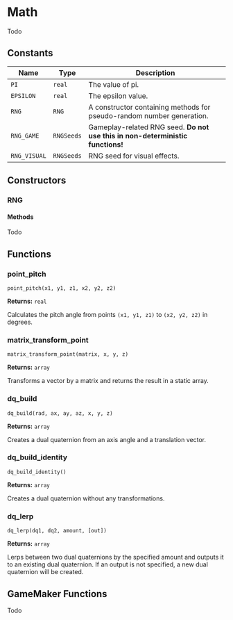 # Math

Todo

## Constants

| Name | Type | Description |
| ---- | ---- | ----------- |
| `PI` | `real` | The value of pi. |
| `EPSILON` | `real` | The epsilon value. |
| `RNG` | `RNG` | A constructor containing methods for pseudo-random number generation. |
| `RNG_GAME` | `RNGSeeds` | Gameplay-related RNG seed. **Do not use this in non-deterministic functions!** |
| `RNG_VISUAL` | `RNGSeeds` | RNG seed for visual effects. |

## Constructors

### RNG

#### Methods

Todo

## Functions

### point_pitch

`point_pitch(x1, y1, z1, x2, y2, z2)`

**Returns:** `real`

Calculates the pitch angle from points `(x1, y1, z1)` to `(x2, y2, z2)` in degrees.

### matrix_transform_point

`matrix_transform_point(matrix, x, y, z)`

**Returns:** `array`

Transforms a vector by a matrix and returns the result in a static array.

### dq_build

`dq_build(rad, ax, ay, az, x, y, z)`

**Returns:** `array`

Creates a dual quaternion from an axis angle and a translation vector.

### dq_build_identity

`dq_build_identity()`

**Returns:** `array`

Creates a dual quaternion without any transformations.

### dq_lerp

`dq_lerp(dq1, dq2, amount, [out])`

**Returns:** `array`

Lerps between two dual quaternions by the specified amount and outputs it to an existing dual quaternion. If an output is not specified, a new dual quaternion will be created.

## GameMaker Functions

Todo